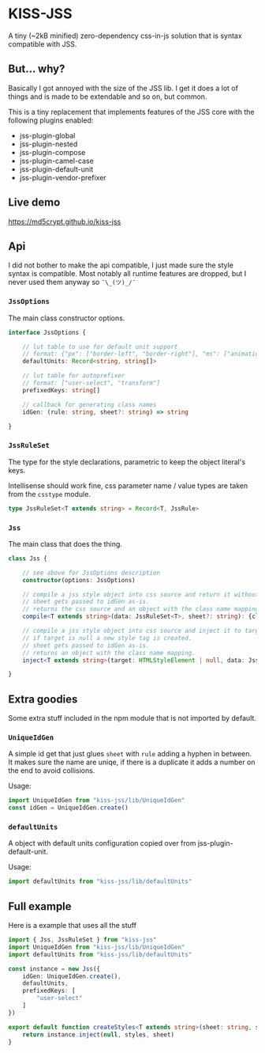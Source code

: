 # KISS-JSS

A tiny (~2kB minified) zero-dependency css-in-js solution that is syntax compatible with JSS.

## But... why?

Basically I got annoyed with the size of the JSS lib. I get it does a lot of things and is made to be extendable and so on, but common.

This is a tiny replacement that implements features of the JSS core with the following plugins enabled:

- jss-plugin-global
- jss-plugin-nested
- jss-plugin-compose
- jss-plugin-camel-case
- jss-plugin-default-unit
- jss-plugin-vendor-prefixer

## Live demo

https://md5crypt.github.io/kiss-jss

## Api

I did not bother to make the api compatible, I just made sure the style syntax is compatible. Most notably all runtime features are dropped, but I never used them anyway so `¯\_(ツ)_/¯`

### `JssOptions`

The main class constructor options.

```typescript
interface JssOptions {

	// lut table to use for default unit support
	// format: {"px": ["border-left", "border-right"], "ms": ["animation-delay"]}
	defaultUnits: Record<string, string[]>

	// lut table for autoprefixer
	// format: ["user-select", "transform"]
	prefixedKeys: string[]

	// callback for generating class names
	idGen: (rule: string, sheet?: string) => string

}
```

### `JssRuleSet`

The type for the style declarations, parametric to keep the object literal's keys.

Intellisense should work fine, css parameter name / value types are taken from the `csstype` module.

```typescript
type JssRuleSet<T extends string> = Record<T, JssRule>
```

### `Jss`

The main class that does the thing.

```typescript
class Jss {

	// see above for JssOptions description
	constructor(options: JssOptions)

	// compile a jss style object into css source and return it without injecting it anywhere.
	// sheet gets passed to idGen as-is.
	// returns the css source and an object with the class name mapping.
	compile<T extends string>(data: JssRuleSet<T>, sheet?: string): {classes: Record<T, string>, source: string}

	// compile a jss style object into css source and inject it to target.
	// if target is null a new style tag is created.
	// sheet gets passed to idGen as-is.
	// returns an object with the class name mapping.
	inject<T extends string>(target: HTMLStyleElement | null, data: JssRuleSet<T>, sheet?: string): Record<T, string>

}
```

## Extra goodies

Some extra stuff included in the npm module that is not imported by default.

### `UniqueIdGen`

A simple id get that just glues `sheet` with `rule` adding a hyphen in between. It makes sure the name are uniqe, if there is a duplicate it adds a number on the end to avoid collisions.

Usage:

```typescript
import UniqueIdGen from "kiss-jss/lib/UniqueIdGen"
const idGen = UniqueIdGen.create()
```
### `defaultUnits`

A object with default units configuration copied over from jss-plugin-default-unit.

Usage:

```typescript
import defaultUnits from "kiss-jss/lib/defaultUnits"
```

## Full example

Here is a example that uses all the stuff

```typescript
import { Jss, JssRuleSet } from "kiss-jss"
import UniqueIdGen from "kiss-jss/lib/UniqueIdGen"
import defaultUnits from "kiss-jss/lib/defaultUnits"

const instance = new Jss({
	idGen: UniqueIdGen.create(),
	defaultUnits,
	prefixedKeys: [
		"user-select"
	]
})

export default function createStyles<T extends string>(sheet: string, styles: JssRuleSet<T>) {
	return instance.inject(null, styles, sheet)
}
```
